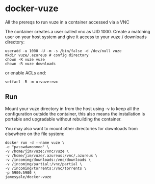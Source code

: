 docker-vuze
===========

All the prereqs to run vuze in a container accessed via a VNC

The container creates a user called vnc as UID 1000. Create a matching user on your host system and give it access to your vuze / downloads directory:

	useradd -u 1000 -U -m -s /bin/false -d /dev/null vuze
	mkdir vuze/.azureus # config directory
	chown -R vuze vuze
	chown -R vuze downloads

or enable ACLs and:

	setfacl -R -m u:vuze:rwx

Run
---
Mount your vuze directory in from the host using -v to keep all the configuration outside the container, this also means the installation is portable and upgradable without rebuilding the container. 

You may also want to mount other directories for downloads from elsewhere on the file system: 

	docker run -d --name vuze \
	-e "passwd=moomoo" \
	-v /home/jim/vuze:/vnc/vuze \
	-v /home/jim/vuze/.azureus:/vnc/.azureus \
	-v /incoming/downloads:/vnc/downloads \
	-v /incoming/partial:/vnc/partial \
	-v /incoming/torrents:/vnc/torrents \
	-p 5900:5900 \
	jamesyale/docker-vuze
